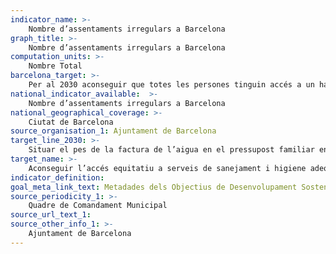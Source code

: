 ```yaml
---
indicator_name: >-
    Nombre d’assentaments irregulars a Barcelona
graph_title: >-
    Nombre d’assentaments irregulars a Barcelona
computation_units: >-
    Nombre Total
barcelona_target: >-
    Per al 2030 aconseguir que totes les persones tinguin accés a un habitatge en condicions d’higiene i salubritat adequades
national_indicator_available:  >-
    Nombre d’assentaments irregulars a Barcelona
national_geographical_coverage: >-
    Ciutat de Barcelona
source_organisation_1: Ajuntament de Barcelona
target_line_2030: >-
    Situar el pes de la factura de l’aigua en el pressupost familiar en línia amb la mitjana de Catalunya (índex=100)
target_name: >-
    Aconseguir l’accés equitatiu a serveis de sanejament i higiene adequats per a totes les persones, i posar fi a la defecació a l’aire lliure, amb especial atenció a les necessitats de les dones i nenes, així com de les persones en situacions vulnerables
indicator_definition:
goal_meta_link_text: Metadades dels Objectius de Desenvolupament Sostenible de les Nacions Unides (pdf 894kB)
source_periodicity_1: >-
    Quadre de Comandament Municipal
source_url_text_1: 
source_other_info_1: >-
    Ajuntament de Barcelona
---
```

